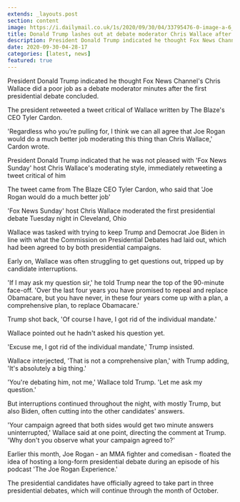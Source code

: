 ```yaml
---
extends: _layouts.post
section: content
image: https://i.dailymail.co.uk/1s/2020/09/30/04/33795476-0-image-a-6_1601436249807.jpg 
title: Donald Trump lashes out at debate moderator Chris Wallace after ugly clashes throughout night  
description: President Donald Trump indicated he thought Fox News Channels Chris Wallace did a poor job as a debate moderator minutes after the first presidential debate concluded. 
date: 2020-09-30-04-28-17 
categories: [latest, news] 
featured: true 
--- 
```

President Donald Trump indicated he thought Fox News Channel's Chris Wallace did a poor job as a debate moderator minutes after the first presidential debate concluded. 

The president retweeted a tweet critical of Wallace written by The Blaze's CEO Tyler Cardon.  

'Regardless who you’re pulling for, I think we can all agree that Joe Rogan would do a much better job moderating this thing than Chris Wallace,' Cardon wrote. 

President Donald Trump indicated that he was not pleased with 'Fox News Sunday' host Chris Wallace's moderating style, immediately retweeting a tweet critical of him 

The tweet came from The Blaze CEO Tyler Cardon, who said that 'Joe Rogan would do a much better job' 

'Fox News Sunday' host Chris Wallace moderated the first presidential debate Tuesday night in Cleveland, Ohio 

Wallace was tasked with trying to keep Trump and Democrat Joe Biden in line with what the Commission on Presidential Debates had laid out, which had been agreed to by both presidential campaigns. 

Early on, Wallace was often struggling to get questions out, tripped up by candidate interruptions.    

'If I may ask my question sir,' he told Trump near the top of the 90-minute face-off. 'Over the last four years you have promised to repeal and replace Obamacare, but you have never, in these four years come up with a plan, a comprehensive plan, to replace Obamacare.' 

Trump shot back, 'Of course I have, I got rid of the individual mandate.'  

Wallace pointed out he hadn't asked his question yet. 

'Excuse me, I got rid of the individual mandate,' Trump insisted.

Wallace interjected, 'That is not a comprehensive plan,' with Trump adding, 'It's absolutely a big thing.' 

'You're debating him, not me,' Wallace told Trump. 'Let me ask my question.'  

But interruptions continued throughout the night, with mostly Trump, but also Biden, often cutting into the other candidates' answers. 

'Your campaign agreed that both sides would get two minute answers uninterrupted,' Wallace said at one point, directing the comment at Trump. 'Why don't you observe what your campaign agreed to?'   

Earlier this month, Joe Rogan - an MMA fighter and comedisan - floated the idea of hosting a long-form presidential debate during an episode of his podcast 'The Joe Rogan Experience.' 

The presidential candidates have officially agreed to take part in three presidential debates, which will continue through the month of October.  

